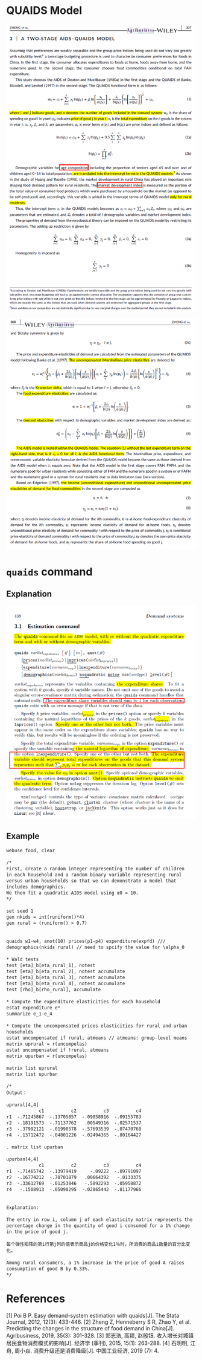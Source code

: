 # QUAIDS Model

![](./images/1.png)

![](./images/2.png)

# `quaids` command

## Explanation

![](./images/3.png)

## Example

```
webuse food, clear

/*
First, create a random integer representing the number of children 
in each household and a random binary variable representing rural 
versus urban households so that we can demonstrate a model that includes demographics.
We then fit a quadratic AIDS model using α0 = 10.
*/

set seed 1
gen nkids = int(runiform()*4)
gen rural = (runiform() > 0.7)


quaids w1-w4, anot(10) prices(p1-p4) expenditure(expfd) ///
demographics(nkids rural) // need to spcify the value for \alpha_0

* Wald tests
test [eta]_b[eta_rural_1], notest
test [eta]_b[eta_rural_2], notest accumulate
test [eta]_b[eta_rural_3], notest accumulate
test [eta]_b[eta_rural_4], notest accumulate
test [rho]_b[rho_rural], accumulate

* Compute the expenditure elasticities for each household
estat expenditure e* 
summarize e_1-e_4

* Compute the uncompensated prices elasticities for rural and urban households 
estat uncompensated if rural, atmeans // atmeans: group-level means
matrix uprural = r(uncompelas)
estat uncompensated if !rural, atmeans
matrix upurban = r(uncompelas)

matrix list uprural
matrix list upurban

/*
Output：

uprural[4,4]
            c1          c2          c3          c4
r1  -.71245867  -.13705857  -.09058916  -.09155783
r2  -.18191573  -.71137762   .00549316  -.02571537
r3  -.37992121  -.01990578  -.57693539  -.07470768
r4  -.13712472  -.04801226  -.02494365  -.80164427

. matrix list upurban

upurban[4,4]
            c1          c2          c3          c4
r1  -.71465742  -.13979419     -.09222  -.09791097
r2  -.16774212  -.70701879   .00664392   -.0133375
r3  -.33612769  -.01253846   -.5892293  -.05958872
r4   -.1508913  -.05090295  -.02865442  -.81177966


Explanation:

The entry in row i, column j of each elasticity matrix represents the percentage change in the quantity of good i consumed for a 1% change in the price of good j. 

每个弹性矩阵的第i行第j列的值表示商品j的价格变化1％时，所消费的商品i数量的百分比变化。

Among rural consumers, a 1% increase in the price of good A raises consumption of good B by 0.33%.
*/
```
# References
[1] Poi B P. Easy demand-system estimation with quaids[J]. The Stata Journal, 2012, 12(3): 433-446.
[2] Zheng Z, Henneberry S R, Zhao Y, et al. Predicting the changes in the structure of food demand in China[J]. Agribusiness, 2019, 35(3): 301-328.
[3] 郑志浩, 高颖, 赵殷钰. 收入增长对城镇居民食物消费模式的影响[J]. 经济学 (季刊), 2015, 15(1): 263-288.
[4] 石明明, 江舟, 周小焱. 消费升级还是消费降级[J]. 中国工业经济, 2019 (7): 4.


